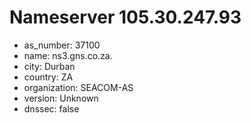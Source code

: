 # Nameserver 105.30.247.93

* as_number: 37100
* name: ns3.gns.co.za.
* city: Durban
* country: ZA
* organization: SEACOM-AS
* version: Unknown
* dnssec: false
